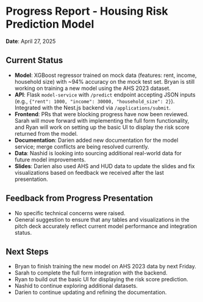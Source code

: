 # Progress Report - Housing Risk Prediction Model  
**Date**: April 27, 2025  

## Current Status  
- **Model**: XGBoost regressor trained on mock data (features: rent, income, household size) with ~94% accuracy on the mock test set. Bryan is still working on training a new model using the AHS 2023 dataset.  
- **API**: Flask `model-service` with `/predict` endpoint accepting JSON inputs (e.g., `{"rent": 1000, "income": 30000, "household_size": 2}`). Integrated with the Nest.js backend via `/applications/submit`.  
- **Frontend**: PRs that were blocking progress have now been reviewed. Sarah will move forward with implementing the full form functionality, and Ryan will work on setting up the basic UI to display the risk score returned from the model.  
- **Documentation**: Darien added new documentation for the model service; merge conflicts are being resolved currently.  
- **Data**: Nashid is looking into sourcing additional real-world data for future model improvements.  
- **Slides**: Darien also used AHS and HUD data to update the slides and fix visualizations based on feedback we received after the last presentation.

## Feedback from Progress Presentation  
- No specific technical concerns were raised.  
- General suggestion to ensure that any tables and visualizations in the pitch deck accurately reflect current model performance and integration status.

## Next Steps  
- Bryan to finish training the new model on AHS 2023 data by next Friday.  
- Sarah to complete the full form integration with the backend.  
- Ryan to build out the basic UI for displaying the risk score prediction.  
- Nashid to continue exploring additional datasets.  
- Darien to continue updating and refining the documentation.


